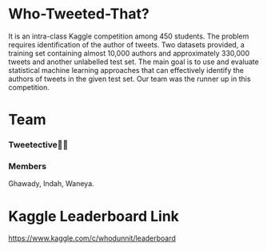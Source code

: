 # Who-Tweeted-That?
It is an intra-class Kaggle competition among 450 students. The problem requires identification of the author of tweets.
Two datasets provided, a training set containing almost 10,000 authors and approximately 330,000 tweets and another unlabelled test set.
The main goal is to use and evaluate statistical machine learning approaches that can effectively identify the authors of tweets in the given test set. 
Our team was the runner up in this competition.

# Team 
### Tweetective🕵‍♀

### Members
Ghawady, Indah, Waneya. 

# Kaggle Leaderboard Link
https://www.kaggle.com/c/whodunnit/leaderboard
